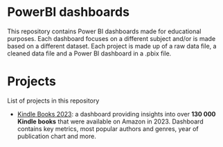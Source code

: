 # PowerBI dashboards
This repository contains Power BI dashboards made for educational purposes. Each dashboard focuses on a different subject and/or is made based on a different dataset. 
Each project is made up of a raw data file, a cleaned data file and a Power BI dashboard in a .pbix file.
# Projects
List of projects in this repository
* [Kindle Books 2023](https://github.com/MichalRoko/PowerBI-dashboards/tree/main/KindleBooks2023): a dashboard providing insights into over **130 000 Kindle books** that were available on Amazon in 2023. Dashboard contains key metrics, most popular authors and genres,
year of publication chart and more.
